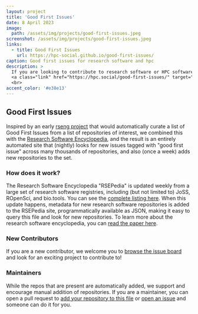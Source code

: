 ```yaml
---
layout: project
title: 'Good First Issues'
date: 8 April 2023
image: 
  path: /assets/img/projects/good-first-issues.jpeg
screenshot: /assets/img/projects/good-first-issues.jpeg
links:
  - title: Good First Issues
    url: https://hpc-social.github.io/good-first-issues/
caption: Good first issues for research software and hpc
description: >
  If you are looking to contribute to research software or HPC software
  <a class="link" href="https://hpc.social/good-first-issues/" target="_blank">see the board here</a>! 
  <br>
accent_color: '#e38e13'
---
```


## Good First Issues

Inspired by an early [rseng project](https://github.com/rseng/good-first-issues) that would automatically
curate a list of Good First Issues from a list of repositories of interest, we combined this with
the [Research Software Encyclopedia](https://rseng.github.io/software/), and the result is an entirely automated site that
(nightly) looks for new issues tagged with "good first issue" across many thousands of repositories, and also
(once a week) adds new repositories to the set.

### How does it work?

The Research Software Encyclopedia "RSEPedia" is updated weekly from a large set of research software registries, including
(but not limited to) JoSS, ROpenSci, and bio.tools. You can see the [complete listing here](https://rseng.github.io/rse/getting-started/scrapers/index.html). When this update happens, metadata for new research software repositories is added to the RSEPedia
site, programmatically available as JSON, making it easy to query this file and look for new repositories.
To learn more about the research software encyclopedia, you can [read the paper here](https://openresearchsoftware.metajnl.com/articles/10.5334/jors.359/).

### New Contributors

If you are a new contributor, we welcome you to  <a class="link" href="https://hpc.social/good-first-issues/" target="_blank">browse the issue board</a>
and look for an exciting project to contribute to!

### Maintainers

While the repos that are present are automatically added, we support and encourage manual addition of repositories.
If you are a maintainer, you can open a pull request to [add your repository to this file](https://github.com/hpc-social/good-first-issues/blob/main/.github/repos.txt) or [open an issue](https://github.com/hpc-social/good-first-issues/issues) and someone can do it for you.

